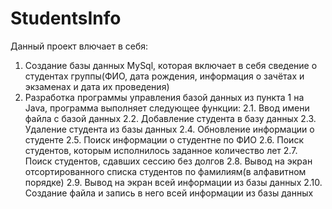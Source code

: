 # StudentsInfo
Данный проект влючает в себя:
1. Создание базы данных MySql, которая включает в себя сведение о студентах группы(ФИО, дата рождения, информация о зачётах и экзаменах и дата их проведения)
2. Разработка программы управления базой данных из пункта 1  на Java, программа выполняет следующее функции:
    2.1. Ввод имени файла с базой данных
    2.2. Добавление студента в базу данных
    2.3. Удаление студента из базы данных
    2.4. Обновление информации о студенте
    2.5. Поиск информации о студентне по ФИО
    2.6. Поиск студентов, которым исполнилось заданное количество лет
    2.7. Поиск студентов, сдавших сессию без долгов
    2.8. Вывод на экран отсортированного списка студентов по фамилиям(в алфавитном порядке)
    2.9. Вывод на экран всей информации из базы данных
    2.10. Создание файла и запись в него всей информации из базы данных
